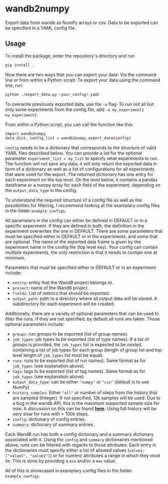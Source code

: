 # wandb2numpy

Export data from wandb as NumPy arrays or csv. Data to be exported can be specified in a YAML config file.

## Usage

To install the package, enter the repository's directory and run

```bash
pip install .
```

Now there are two ways that you can export your data: Via the command line or from within a Python script.
To export your data using the command line, run:

```bash
python ./export_data.py <your_config>.yaml
```
To overwrite previously exported data, use the `-o` flag. To run not all but only some experiments from the config file, add `-e my_experiment1 my_experiment2`.


From within a Python script, you can call the function like this:
```bash
import wandb2numpy
data_dict, config_list = wandb2numpy.export_data(config)
```
`config` needs to be a dictionary that corresponds to the structure of valid YAML files described below. You can provide a list for the optional parameter `experiment_list = my_list` to specify what experiments to run. The function will not save any data, it will only return the exported data in form of a dictionary as well as a list of configurations for all experiments that were used for the export. The returned dictionary has one entry for each experiment on the top level. On the level below, it contains a pandas dataframe or a numpy array for each field of the experiment, depending on the `output_data_type` in the config.

To understand the required structure of a config file as well as the possibilities for filtering, I recommend looking at the examplary config files in the folder `example_configs`.

All parameters in the config can either be defined in DEFAULT or in a specific experiment. If they are defined in both, the definition in the experiment overwrites the one in DEFAULT. There are some parameters that must be specified either in DEFAULT or in the experiments, and some that are optional. The name of the exported data frame is given by the experiment name in the config file (top level key). Your config can contain multiple experiments, the only restriction is that it needs to contain one at minimum.

Parameters that must be specified either in DEFAULT or in an experiment include:
* `entity`: entity that the WandB project belongs to.
* `project`: name of the WandB project.
* `fields`: List of metrics that should be exported.
* `output_path`: path to a directory where all output data will be stored. A subdirectory for each experiment will be created.

Additionally, there are a variety of optional parameters that can be used to filter the runs. If they are not specified, by default all runs are taken. Those optional parameters include:
* `groups`: run groups to be exported (list of group names). 
* `job_types`: job types to be exported (list of type names). If a list of groups is provided, the `job_types` list is expected to be nested, containing a list of job types for each group (length of group list and top level length of `job_types` list must be equal).
* `runs`: runs to be exported (list of run names). Same format as for `job_types` (see explanation above).
* `tags`:  tags to be exported (list of tag names). Same format as for `job_types` (see explanation above).
* `output_data_type`: can be either `"numpy"` or `"csv"` (default is to use NumPy)
* `history_samples`: Either `"all"` or number of steps from the history that are sampled (Integer). If not specified, 12k samples will be used. Due to a bug in the wandb API, this is the maximum supported sample size for now. A discussion on this can be found [**here**](https://community.wandb.ai/t/calling-run-history-samples-n-samples-returns-a-sample-size-different-from-n-samples/3414). Using full history will be very slow for runs with > 100k steps.
* `config`: dictionary of config entries.
* `summary`: dictionary of summary entries.

Each WandB run has both a config dictionary and a summary dictionary associated with it. Using the `config` and `summary` dictionaries mentioned above, runs can be filtered with regards to those attributes. Each entry in the dictionaries must specify either a list of allowed values (`values: ["value1", "value2"]`) or for numeric attributes a range in which they must lie. This is done by providing a `min` and/or a `max` value.

All of this is showcased in examplary config files in the folder `example_configs`.